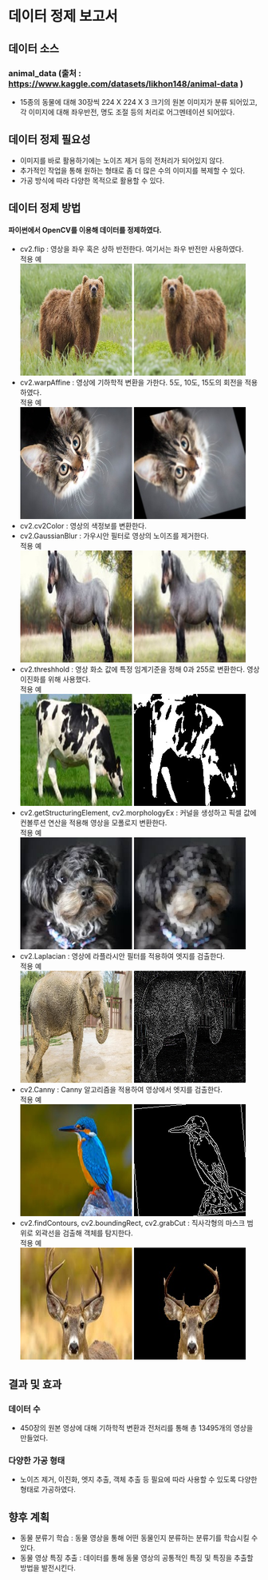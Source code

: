 # 데이터 정제 보고서
## 데이터 소스
### animal_data (출처 : https://www.kaggle.com/datasets/likhon148/animal-data )
- 15종의 동물에 대해 30장씩 224 X 224 X 3 크기의 원본 이미지가 분류 되어있고, <br>
각 이미지에 대해 좌우반전, 명도 조절 등의 처리로 어그멘테이션 되어있다.
## 데이터 정제 필요성
- 이미지를 바로 활용하기에는 노이즈 제거 등의 전처리가 되어있지 않다.
- 추가적인 작업을 통해 원하는 형태로 좀 더 많은 수의 이미지를 복제할 수 있다.
- 가공 방식에 따라 다양한 목적으로 활용할 수 있다.
## 데이터 정제 방법
#### 파이썬에서 OpenCV를 이용해 데이터를 정제하였다. 
- cv2.flip : 영상을 좌우 혹은 상하 반전한다. 여기서는 좌우 반전만 사용하였다.<br>
적용 예<br>
![영상 좌우반전 원본](./img/bear_1.jpg)
![영상 좌우반전](./img/flip_gaussian_bear_1.jpg)
- cv2.warpAffine : 영상에 기하학적 변환을 가한다. 5도, 10도, 15도의 회전을 적용하였다.<br>
적용 예<br>
![영상 회전 원본](./img/Cat_12.jpg)
![영상 회전](./img/rotation15_gaussian_Cat_12.jpg)
- cv2.cv2Color : 영상의 색정보를 변환한다.<br>
- cv2.GaussianBlur : 가우시안 필터로 영상의 노이즈를 제거한다.<br>
적용 예<br>
![가우시안 필터 원본](./img/Horse_21.jpeg)
![가우시안 필터 적용](./img/origin_gaussian_Horse_21.jpeg)
- cv2.threshhold : 영상 화소 값에 특정 임계기준을 정해 0과 255로 변환한다. 영상 이진화를 위해 사용했다.<br>
적용 예<br>
![영상 이진화 원본](./img/Cow_25.jpeg)
![영상 이진화 적용](./img/origin_binary_Cow_25.jpeg)
- cv2.getStructuringElement, cv2.morphologyEx : 커널을 생성하고 픽셀 값에 컨볼루션 연산을 적용해 영상을 모폴로지 변환한다. <br>
적용 예<br>
![영상 열림 원본](./img/Dog_26.jpeg)
![영상 열림 적용](./img/origin_opening_Dog_26.jpeg)
- cv2.Laplacian : 영상에 라플라시안 필터를 적용하여 엣지를 검출한다.<br>
적용 예<br>
![라플라시안 엣지 원본](./img/Elephant_29.jpg)
![라플라시안 엣지 적용](./img/origin_laplacian_Elephant_29.jpg)
- cv2.Canny : Canny 알고리즘을 적용하여 영상에서 엣지를 검출한다.<br>
적용 예<br>
![캐니 엣지 원본](./img/Bird_23.jpeg)
![캐니 엣지 적용](./img/rotation5_canny_Bird_23.jpeg)
- cv2.findContours, cv2.boundingRect, cv2.grabCut : 직사각형의 마스크 범위로 외곽선을 검출해 객체를 탐지한다.<br>
적용 예<br>
![객체 추출 원본](./img/Deer_8.jpeg)
![객체 추출 적용](./img/flip_extract_object_Deer_8.jpeg)
## 결과 및 효과
### 데이터 수
- 450장의 원본 영상에 대해 기하학적 변환과 전처리를 통해 총 13495개의 영상을 만들었다. 
### 다양한 가공 형태
- 노이즈 제거, 이진화, 엣지 추출, 객체 추출 등 필요에 따라 사용할 수 있도록 다양한 형태로 가공하였다.
## 향후 계획
- 동물 분류기 학습 : 동물 영상을 통해 어떤 동물인지 분류하는 분류기를 학습시킬 수 있다.
- 동물 영상 특징 추출 : 데이터를 통해 동물 영상의 공통적인 특징 및 특징을 추출할 방법을 발전시킨다.
